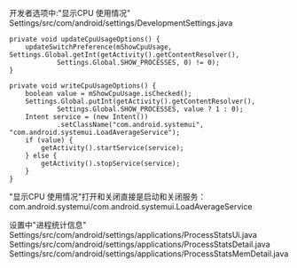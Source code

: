开发者选项中:"显示CPU 使用情况"
Settings/src/com/android/settings/DevelopmentSettings.java

    private void updateCpuUsageOptions() {
        updateSwitchPreference(mShowCpuUsage, Settings.Global.getInt(getActivity().getContentResolver(),
                Settings.Global.SHOW_PROCESSES, 0) != 0);
    }

    private void writeCpuUsageOptions() {
        boolean value = mShowCpuUsage.isChecked();
        Settings.Global.putInt(getActivity().getContentResolver(),
                Settings.Global.SHOW_PROCESSES, value ? 1 : 0);
        Intent service = (new Intent())
                .setClassName("com.android.systemui", "com.android.systemui.LoadAverageService");
        if (value) {
            getActivity().startService(service);
        } else {
            getActivity().stopService(service);
        }
    }

"显示CPU 使用情况"打开和关闭直接是启动和关闭服务：com.android.systemui/com.android.systemui.LoadAverageService

设置中"进程统计信息"
Settings/src/com/android/settings/applications/ProcessStatsUi.java
Settings/src/com/android/settings/applications/ProcessStatsDetail.java
Settings/src/com/android/settings/applications/ProcessStatsMemDetail.java
